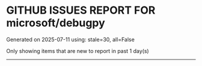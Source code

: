 
# GITHUB ISSUES REPORT FOR microsoft/debugpy


Generated on 2025-07-11 using: stale=30, all=False


Only showing items that are new to report in past 1 day(s)


---




















